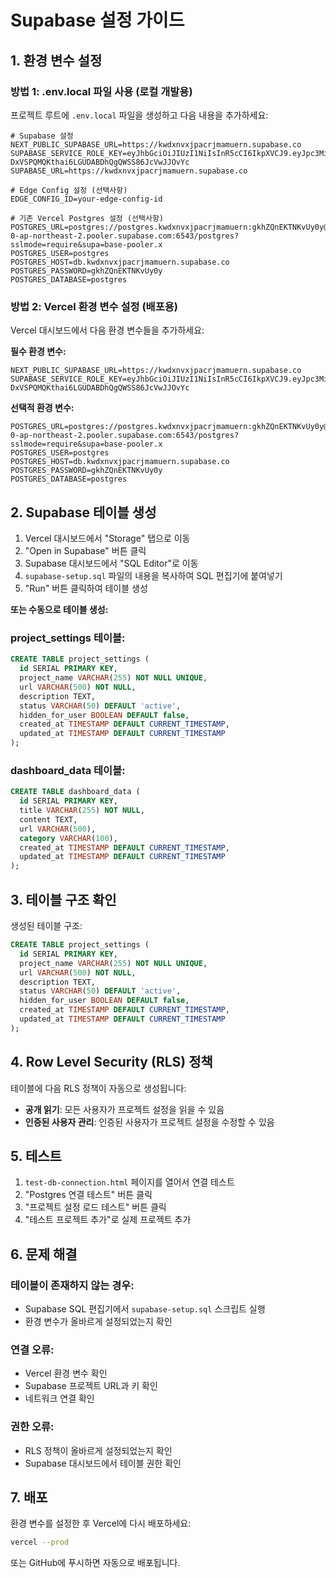 # Supabase 설정 가이드

## 1. 환경 변수 설정

### 방법 1: .env.local 파일 사용 (로컬 개발용)
프로젝트 루트에 `.env.local` 파일을 생성하고 다음 내용을 추가하세요:

```
# Supabase 설정
NEXT_PUBLIC_SUPABASE_URL=https://kwdxnvxjpacrjmamuern.supabase.co
SUPABASE_SERVICE_ROLE_KEY=eyJhbGciOiJIUzI1NiIsInR5cCI6IkpXVCJ9.eyJpc3MiOiJzdXBhYmFzZSIsInJlZiI6Imt3ZHhudnhqcGFjcmptYW11ZXJuIiwicm9sZSI6InNlcnZpY2Vfcm9sZSIsImlhdCI6MTc1MjY0MDI0NCwiZXhwIjoyMDY4MjE2MjQ0fQ.0r-DxVSPQMQKthai6LGUDABDhQgQWSS86JcVwJJOvYc
SUPABASE_URL=https://kwdxnvxjpacrjmamuern.supabase.co

# Edge Config 설정 (선택사항)
EDGE_CONFIG_ID=your-edge-config-id

# 기존 Vercel Postgres 설정 (선택사항)
POSTGRES_URL=postgres://postgres.kwdxnvxjpacrjmamuern:gkhZQnEKTNKvUy0y@aws-0-ap-northeast-2.pooler.supabase.com:6543/postgres?sslmode=require&supa=base-pooler.x
POSTGRES_USER=postgres
POSTGRES_HOST=db.kwdxnvxjpacrjmamuern.supabase.co
POSTGRES_PASSWORD=gkhZQnEKTNKvUy0y
POSTGRES_DATABASE=postgres
```

### 방법 2: Vercel 환경 변수 설정 (배포용)
Vercel 대시보드에서 다음 환경 변수들을 추가하세요:

**필수 환경 변수:**
```
NEXT_PUBLIC_SUPABASE_URL=https://kwdxnvxjpacrjmamuern.supabase.co
SUPABASE_SERVICE_ROLE_KEY=eyJhbGciOiJIUzI1NiIsInR5cCI6IkpXVCJ9.eyJpc3MiOiJzdXBhYmFzZSIsInJlZiI6Imt3ZHhudnhqcGFjcmptYW11ZXJuIiwicm9sZSI6InNlcnZpY2Vfcm9sZSIsImlhdCI6MTc1MjY0MDI0NCwiZXhwIjoyMDY4MjE2MjQ0fQ.0r-DxVSPQMQKthai6LGUDABDhQgQWSS86JcVwJJOvYc
```

**선택적 환경 변수:**
```
POSTGRES_URL=postgres://postgres.kwdxnvxjpacrjmamuern:gkhZQnEKTNKvUy0y@aws-0-ap-northeast-2.pooler.supabase.com:6543/postgres?sslmode=require&supa=base-pooler.x
POSTGRES_USER=postgres
POSTGRES_HOST=db.kwdxnvxjpacrjmamuern.supabase.co
POSTGRES_PASSWORD=gkhZQnEKTNKvUy0y
POSTGRES_DATABASE=postgres
```

## 2. Supabase 테이블 생성

1. Vercel 대시보드에서 "Storage" 탭으로 이동
2. "Open in Supabase" 버튼 클릭
3. Supabase 대시보드에서 "SQL Editor"로 이동
4. `supabase-setup.sql` 파일의 내용을 복사하여 SQL 편집기에 붙여넣기
5. "Run" 버튼 클릭하여 테이블 생성

**또는 수동으로 테이블 생성:**

### project_settings 테이블:
```sql
CREATE TABLE project_settings (
  id SERIAL PRIMARY KEY,
  project_name VARCHAR(255) NOT NULL UNIQUE,
  url VARCHAR(500) NOT NULL,
  description TEXT,
  status VARCHAR(50) DEFAULT 'active',
  hidden_for_user BOOLEAN DEFAULT false,
  created_at TIMESTAMP DEFAULT CURRENT_TIMESTAMP,
  updated_at TIMESTAMP DEFAULT CURRENT_TIMESTAMP
);
```

### dashboard_data 테이블:
```sql
CREATE TABLE dashboard_data (
  id SERIAL PRIMARY KEY,
  title VARCHAR(255) NOT NULL,
  content TEXT,
  url VARCHAR(500),
  category VARCHAR(100),
  created_at TIMESTAMP DEFAULT CURRENT_TIMESTAMP,
  updated_at TIMESTAMP DEFAULT CURRENT_TIMESTAMP
);
```

## 3. 테이블 구조 확인

생성된 테이블 구조:
```sql
CREATE TABLE project_settings (
  id SERIAL PRIMARY KEY,
  project_name VARCHAR(255) NOT NULL UNIQUE,
  url VARCHAR(500) NOT NULL,
  description TEXT,
  status VARCHAR(50) DEFAULT 'active',
  hidden_for_user BOOLEAN DEFAULT false,
  created_at TIMESTAMP DEFAULT CURRENT_TIMESTAMP,
  updated_at TIMESTAMP DEFAULT CURRENT_TIMESTAMP
);
```

## 4. Row Level Security (RLS) 정책

테이블에 다음 RLS 정책이 자동으로 생성됩니다:
- **공개 읽기**: 모든 사용자가 프로젝트 설정을 읽을 수 있음
- **인증된 사용자 관리**: 인증된 사용자가 프로젝트 설정을 수정할 수 있음

## 5. 테스트

1. `test-db-connection.html` 페이지를 열어서 연결 테스트
2. "Postgres 연결 테스트" 버튼 클릭
3. "프로젝트 설정 로드 테스트" 버튼 클릭
4. "테스트 프로젝트 추가"로 실제 프로젝트 추가

## 6. 문제 해결

### 테이블이 존재하지 않는 경우:
- Supabase SQL 편집기에서 `supabase-setup.sql` 스크립트 실행
- 환경 변수가 올바르게 설정되었는지 확인

### 연결 오류:
- Vercel 환경 변수 확인
- Supabase 프로젝트 URL과 키 확인
- 네트워크 연결 확인

### 권한 오류:
- RLS 정책이 올바르게 설정되었는지 확인
- Supabase 대시보드에서 테이블 권한 확인

## 7. 배포

환경 변수를 설정한 후 Vercel에 다시 배포하세요:
```bash
vercel --prod
```

또는 GitHub에 푸시하면 자동으로 배포됩니다. 